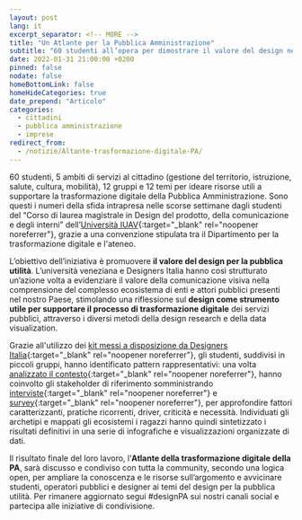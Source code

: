 ```yaml
---
layout: post
lang: it
excerpt_separator: <!-- MORE -->
title: "Un Atlante per la Pubblica Amministrazione"
subtitle: "60 studenti all’opera per dimostrare il valore del design nell’ambito della trasformazione digitale"
date: 2022-01-31 21:00:00 +0200
pinned: false
nodate: false
homeBottomLink: false
homeHideCategories: true
date_prepend: "Articolo"
categories:
  - cittadini
  - pubblica amministrazione
  - imprese
redirect_from:
  - /notizie/Altante-trasformazione-digitale-PA/
---
```


<!-- MORE -->
60 studenti, 5 ambiti di servizi al cittadino (gestione del territorio, istruzione, salute, cultura, mobilità), 12 gruppi e 12 temi per ideare risorse utili a supportare la trasformazione digitale della Pubblica Amministrazione. Sono questi i numeri della sfida intrapresa nelle scorse settimane dagli studenti del “Corso di laurea magistrale in Design del prodotto, della comunicazione e degli interni” dell’[Università IUAV](http://www5.iuav.it/homepage/){:target="_blank" rel="noopener noreferrer"}, grazie a una convenzione stipulata tra il Dipartimento per la trasformazione digitale e l'ateneo.

L’obiettivo dell’iniziativa è promuovere **il valore del design per la pubblica utilità**. L’università veneziana e Designers Italia hanno così strutturato un’azione volta a evidenziare il valore della comunicazione visiva nella comprensione del complesso ecosistema di enti e attori pubblici presenti nel nostro Paese, stimolando una riflessione sul **design come strumento utile per supportare il processo di trasformazione digitale** dei servizi pubblici, attraverso i diversi metodi della design research e della data visualization.

Grazie all'utilizzo dei [kit messi a disposizione da Designers Italia](https://designers.italia.it/kit/){:target="_blank" rel="noopener noreferrer"}, gli studenti, suddivisi in piccoli gruppi, hanno identificato pattern rappresentativi: una volta [analizzato il contesto](https://designers.italia.it/kit/analisi-contesto/){:target="_blank" rel="noopener noreferrer"}, hanno coinvolto gli stakeholder di riferimento somministrando [interviste](https://designers.italia.it/kit/interviste-utenti-stakeholder/){:target="_blank" rel="noopener noreferrer"} e [survey](https://designers.italia.it/kit/questionario-online/){:target="_blank" rel="noopener noreferrer"}, per approfondire fattori caratterizzanti, pratiche ricorrenti, driver, criticità e necessità. Individuati gli archetipi e mappati gli ecosistemi i ragazzi hanno quindi sintetizzato i risultati definitivi in una serie di infografiche e visualizzazioni organizzate di dati.

Il risultato finale del loro lavoro, l’**Atlante della trasformazione digitale della PA**, sarà discusso e condiviso con tutta la community, secondo una logica open, per ampliare la conoscenza e le risorse sull’argomento e avvicinare studenti, operatori pubblici e designer ai temi del design per la pubblica utilità. Per rimanere aggiornato segui #designPA sui nostri canali social e partecipa alle iniziative di condivisione. 
